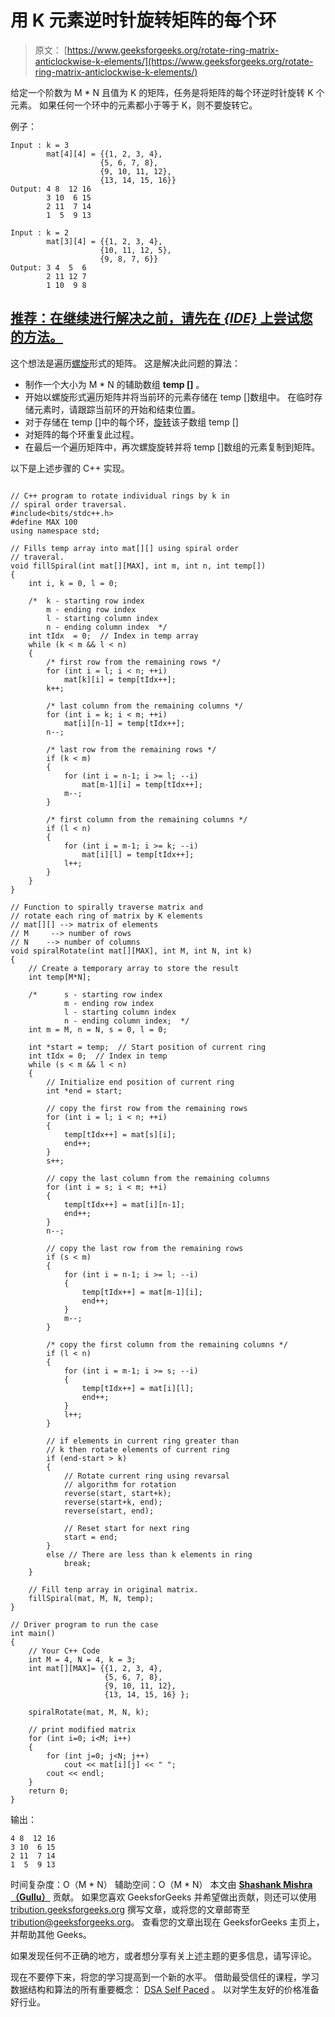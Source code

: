 # 用 K 元素逆时针旋转矩阵的每个环

> 原文： [https://www.geeksforgeeks.org/rotate-ring-matrix-anticlockwise-k-elements/](https://www.geeksforgeeks.org/rotate-ring-matrix-anticlockwise-k-elements/)

给定一个阶数为 M * N 且值为 K 的矩阵，任务是将矩阵的每个环逆时针旋转 K 个元素。 如果任何一个环中的元素都小于等于 K，则不要旋转它。

例子：

```
Input : k = 3
        mat[4][4] = {{1, 2, 3, 4},
                    {5, 6, 7, 8},
                    {9, 10, 11, 12},
                    {13, 14, 15, 16}}
Output: 4 8  12 16
        3 10  6 15
        2 11  7 14
        1  5  9 13

Input : k = 2
        mat[3][4] = {{1, 2, 3, 4},
                    {10, 11, 12, 5},
                    {9, 8, 7, 6}}
Output: 3 4  5  6
        2 11 12 7
        1 10  9 8

```

## [推荐：在继续进行解决之前，请先在 ***<u>{IDE}</u>*** 上尝试您的方法。](https://ide.geeksforgeeks.org/)

这个想法是遍历[螺旋](https://www.geeksforgeeks.org/print-a-given-matrix-in-spiral-form/)形式的矩阵。 这是解决此问题的算法：

*   制作一个大小为 M * N 的辅助数组 **temp []** 。
*   开始以螺旋形式遍历矩阵并将当前环的元素存储在 temp []数组中。 在临时存储元素时，请跟踪当前环的开始和结束位置。
*   对于存储在 temp []中的每个环，[旋转](https://www.geeksforgeeks.org/program-for-array-rotation-continued-reversal-algorithm)该子数组 temp []
*   对矩阵的每个环重复此过程。
*   在最后一个遍历矩阵中，再次螺旋旋转并将 temp []数组的元素复制到矩阵。

以下是上述步骤的 C++ 实现。

```

// C++ program to rotate individual rings by k in 
// spiral order traversal. 
#include<bits/stdc++.h> 
#define MAX 100 
using namespace std; 

// Fills temp array into mat[][] using spiral order 
// traveral. 
void fillSpiral(int mat[][MAX], int m, int n, int temp[]) 
{ 
    int i, k = 0, l = 0; 

    /*  k - starting row index 
        m - ending row index 
        l - starting column index 
        n - ending column index  */
    int tIdx  = 0;  // Index in temp array 
    while (k < m && l < n) 
    { 
        /* first row from the remaining rows */
        for (int i = l; i < n; ++i) 
            mat[k][i] = temp[tIdx++]; 
        k++; 

        /* last column from the remaining columns */
        for (int i = k; i < m; ++i) 
            mat[i][n-1] = temp[tIdx++]; 
        n--; 

        /* last row from the remaining rows */
        if (k < m) 
        { 
            for (int i = n-1; i >= l; --i) 
                mat[m-1][i] = temp[tIdx++]; 
            m--; 
        } 

        /* first column from the remaining columns */
        if (l < n) 
        { 
            for (int i = m-1; i >= k; --i) 
                mat[i][l] = temp[tIdx++]; 
            l++; 
        } 
    } 
} 

// Function to spirally traverse matrix and 
// rotate each ring of matrix by K elements 
// mat[][] --> matrix of elements 
// M     --> number of rows 
// N    --> number of columns 
void spiralRotate(int mat[][MAX], int M, int N, int k) 
{ 
    // Create a temporary array to store the result 
    int temp[M*N]; 

    /*      s - starting row index 
            m - ending row index 
            l - starting column index 
            n - ending column index;  */
    int m = M, n = N, s = 0, l = 0; 

    int *start = temp;  // Start position of current ring 
    int tIdx = 0;  // Index in temp 
    while (s < m && l < n) 
    { 
        // Initialize end position of current ring 
        int *end = start; 

        // copy the first row from the remaining rows 
        for (int i = l; i < n; ++i) 
        { 
            temp[tIdx++] = mat[s][i]; 
            end++; 
        } 
        s++; 

        // copy the last column from the remaining columns 
        for (int i = s; i < m; ++i) 
        { 
            temp[tIdx++] = mat[i][n-1]; 
            end++; 
        } 
        n--; 

        // copy the last row from the remaining rows 
        if (s < m) 
        { 
            for (int i = n-1; i >= l; --i) 
            { 
                temp[tIdx++] = mat[m-1][i]; 
                end++; 
            } 
            m--; 
        } 

        /* copy the first column from the remaining columns */
        if (l < n) 
        { 
            for (int i = m-1; i >= s; --i) 
            { 
                temp[tIdx++] = mat[i][l]; 
                end++; 
            } 
            l++; 
        } 

        // if elements in current ring greater than 
        // k then rotate elements of current ring 
        if (end-start > k) 
        { 
            // Rotate current ring using revarsal 
            // algorithm for rotation 
            reverse(start, start+k); 
            reverse(start+k, end); 
            reverse(start, end); 

            // Reset start for next ring 
            start = end; 
        } 
        else // There are less than k elements in ring 
            break; 
    } 

    // Fill tenp array in original matrix. 
    fillSpiral(mat, M, N, temp); 
} 

// Driver program to run the case 
int main() 
{ 
    // Your C++ Code 
    int M = 4, N = 4, k = 3; 
    int mat[][MAX]= {{1, 2, 3, 4}, 
                     {5, 6, 7, 8}, 
                     {9, 10, 11, 12}, 
                     {13, 14, 15, 16} }; 

    spiralRotate(mat, M, N, k); 

    // print modified matrix 
    for (int i=0; i<M; i++) 
    { 
        for (int j=0; j<N; j++) 
            cout << mat[i][j] << " "; 
        cout << endl; 
    } 
    return 0; 
} 

```

输出：

```
4 8  12 16
3 10  6 15
2 11  7 14
1  5  9 13

```

时间复杂度：O（M * N）
辅助空间：O（M * N）
本文由 **[Shashank Mishra（Gullu）](https://www.facebook.com/shashank.mishra.92167)** 贡献。 如果您喜欢 GeeksforGeeks 并希望做出贡献，则还可以使用 [tribution.geeksforgeeks.org](http://www.contribute.geeksforgeeks.org) 撰写文章，或将您的文章邮寄至 tribution@geeksforgeeks.org。 查看您的文章出现在 GeeksforGeeks 主页上，并帮助其他 Geeks。

如果发现任何不正确的地方，或者想分享有关上述主题的更多信息，请写评论。

现在不要停下来，将您的学习提高到一个新的水平。 借助最受信任的课程，学习数据结构和算法的所有重要概念： [DSA Self Paced](https://practice.geeksforgeeks.org/courses/dsa-self-paced?utm_source=geeksforgeeks&utm_medium=article&utm_campaign=gfg_article_dsa_content_bottom) 。 以对学生友好的价格准备好行业。